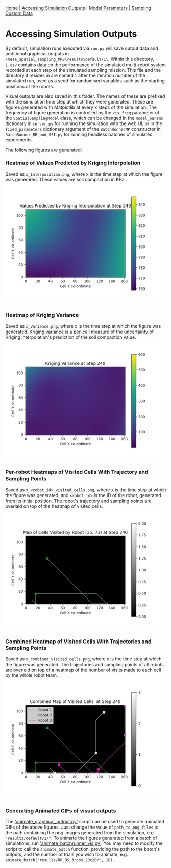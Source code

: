 [Home](https://github.com/laurencejbelliott/Spatial_Sampling_MRS_Simulation/) | [Accessing Simulation Outputs](/docs/sim-outputs.md) | [Model Parameters](/docs/model-parameters.md) | [Sampling Custom Data](/docs/custom-data.md)

# Accessing Simulation Outputs
By default, simulation runs executed via `run.py` will save output data and additional graphical outputs
in `\mesa_spatial_sampling_MRS\results\default\1\`.
Within this directory, `1.csv` contains data on the performance of the simulated multi-robot system
recorded at each step of the simulated sampling mission.
This file and the directory it resides in are named `1` after the iteration number of the simulated run, 
used as a seed for randomised variables such as the starting positions of the robots.

Visual outputs are also saved in this folder. The names of these are prefixed with the simulation 
time step at which they were generated. These are figures generated with Matplotlib at every x steps 
of the simulation. The frequency of figure generation is controlled by the `vis_freq` parameter of the
`SpatialSamplingModel` class, which can be changed in the `model_params` dictionary in `server.py` for running the
simulation with the web UI, or in the `fixed_parameters` dictionary argument of the `BatchRunnerMP` constructor in
`BatchRunner_RR_and_SSI.py` for running headless batches of simulated experiments.

The following figures are generated:

### Heatmap of Values Predicted by Kriging Interpolation
Saved as `x_Interpolation.png`, where x is the time step at which the figure was generated.  These values are
soil compaction in KPa.
![A heatmap of Values Predicted by Kriging Interpolation.](./images/240_Interpolation.png "A heatmap of Values Predicted by Kriging Interpolation.")

### Heatmap of Kriging Variance
Saved as `x_Variance.png`, where x is the time step at which the figure was generated. Kriging
variance is a per-cell measure of the uncertainty of Kriging interpolation's prediction of the soil compaction value.
![A heatmap of Kriging Variance.](./images/240_Variance.png "A heatmap of Kriging Variance.")

### Per-robot Heatmaps of Visited Cells With Trajectory and Sampling Points
Saved as `x_<robot_id>_visited_cells.png`, where x is the time step at which the figure was generated, and `<robot_id>` is
the ID of the robot, generated from its initial position. The robot's trajectory and sampling points are overlaid on 
top of the heatmap of visited cells.
![A heatmap of a single robot's visited cells, overlaid with its trajectory and sampling points.](./images/240_(35,%2073)_visited_cells.png "A heatmap of a single robot's visited cells, overlaid with its trajectory and sampling points.")

### Combined Heatmap of Visited Cells With Trajectories and Sampling Points
Saved as `x_combined_visited_cells.png`, where x is the time step at which the figure was
generated. The trajectories and sampling points of all robots are overlaid on top of a
heatmap of the number of visits made to each cell by the whole robot team.
![A heatmap of the number of visits to each cell by the robot team, overlaid with robot trajectories and sampling points.](./images/240_combined_visited_cells.png "A heatmap of the number of visits to each cell by the robot team, overlaid with robot trajectories and sampling points.")

### Generating Animated GIFs of visual outputs
The ['animate_graphical_output.py'](/mesa_spatial_sampling_MRS/animate_graphical_output.py) script can be used to
generate animated GIFs of the above figures. Just change the value of `path_to_png_files` to the path containing the
png images generated from the simulation, e.g. `"results/default/1/"`. To animate the figures generated from a batch of
simulations, run ['animate_batchrunner_vis.py'](/mesa_spatial_sampling_MRS/animate_batchrunner_vis.py). You may need to
modify the script to call the `animate_batch` function, providing the path to the batch's outputs, and the number of
trials you wish to animate, e.g. `animate_batch("results/RR_DS_3robs_20x20/", 10)`.

